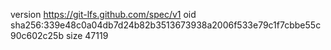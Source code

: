 version https://git-lfs.github.com/spec/v1
oid sha256:339e48c0a04db7d24b82b3513673938a2006f533e79c1f7cbbe55c90c602c25b
size 47119
